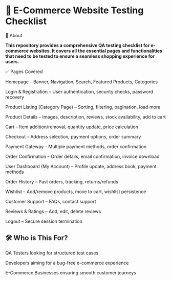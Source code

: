 <h1>🛒 E-Commerce Website Testing Checklist</h1>
📌 About

<b>This repository provides a comprehensive QA testing checklist for e-commerce websites. It covers all the essential pages and functionalities that need to be tested to ensure a seamless shopping experience for users.</b>

✅ Pages Covered

Homepage – Banner, Navigation, Search, Featured Products, Categories

Login & Registration – User authentication, security checks, password recovery

Product Listing (Category Page) – Sorting, filtering, pagination, load more

Product Details – Images, description, reviews, stock availability, add to cart

Cart – Item addition/removal, quantity update, price calculation

Checkout – Address selection, payment options, order summary

Payment Gateway – Multiple payment methods, order confirmation

Order Confirmation – Order details, email confirmation, invoice download

User Dashboard (My Account) – Profile update, address book, payment methods

Order History – Past orders, tracking, returns/refunds

Wishlist – Add/remove products, move to cart, wishlist persistence

Customer Support – FAQs, contact support

Reviews & Ratings – Add, edit, delete reviews

Logout – Secure session termination

<h2>🛠 Who is This For?</h2>

QA Testers looking for structured test cases

Developers aiming for a bug-free e-commerce experience

E-Commerce Businesses ensuring smooth customer journeys
